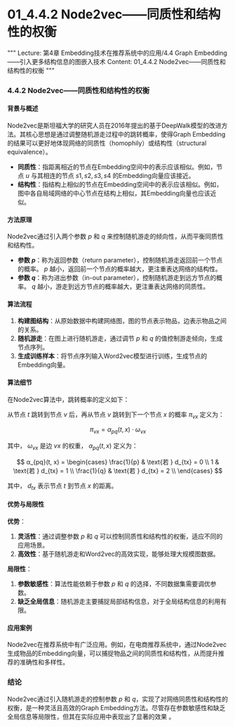 # 01_4.4.2 Node2vec——同质性和结构性的权衡

"""
Lecture: 第4章 Embedding技术在推荐系统中的应用/4.4 Graph Embedding——引入更多结构信息的图嵌入技术
Content: 01_4.4.2 Node2vec——同质性和结构性的权衡
"""

### 4.4.2 Node2vec——同质性和结构性的权衡

#### 背景与概述

Node2vec是斯坦福大学的研究人员在2016年提出的基于DeepWalk模型的改进方法。其核心思想是通过调整随机游走过程中的跳转概率，使得Graph Embedding的结果可以更好地体现网络的同质性（homophily）或结构性（structural equivalence）。

- **同质性**：指距离相近的节点在Embedding空间中的表示应该相似。例如，节点 $u$ 与其相连的节点 $s1, s2, s3, s4$ 的Embedding向量应该接近。
- **结构性**：指结构上相似的节点在Embedding空间中的表示应该相似。例如，图中各自局域网络的中心节点在结构上相似，其Embedding向量也应该近似。

#### 方法原理

Node2vec通过引入两个参数 $p$ 和 $q$ 来控制随机游走的倾向性，从而平衡同质性和结构性。

- **参数 $p$**：称为返回参数（return parameter），控制随机游走返回前一个节点的概率。 $p$ 越小，返回前一个节点的概率越大，更注重表达网络的结构性。
- **参数 $q$**：称为进出参数（in-out parameter），控制随机游走到远方节点的概率。 $q$ 越小，游走到远方节点的概率越大，更注重表达网络的同质性。

#### 算法流程

1. **构建图结构**：从原始数据中构建网络图，图的节点表示物品，边表示物品之间的关系。
2. **随机游走**：在图上进行随机游走，通过调节 $p$ 和 $q$ 的值控制游走倾向，生成节点序列。
3. **生成训练样本**：将节点序列输入Word2vec模型进行训练，生成节点的Embedding向量。

#### 算法细节

在Node2vec算法中，跳转概率的定义如下：

从节点 $t$ 跳转到节点 $v$ 后，再从节点 $v$ 跳转到下一个节点 $x$ 的概率 $π_{vx}$ 定义为：

$$ π_{vx} = α_{pq}(t, x) \cdot ω_{vx} $$

其中， $ω_{vx}$ 是边 $vx$ 的权重， $α_{pq}(t, x)$ 定义为：

$$ α_{pq}(t, x) = \begin{cases} 
\frac{1}{p} & \text{若 } d_{tx} = 0 \\
1 & \text{若 } d_{tx} = 1 \\
\frac{1}{q} & \text{若 } d_{tx} = 2 \\
\end{cases} $$

其中， $d_{tx}$ 表示节点 $t$ 到节点 $x$ 的距离。

#### 优势与局限性

**优势**：
1. **灵活性**：通过调整参数 $p$ 和 $q$ 可以控制同质性和结构性的权衡，适应不同的应用场景。
2. **高效性**：基于随机游走和Word2vec的高效实现，能够处理大规模图数据。

**局限性**：
1. **参数敏感性**：算法性能依赖于参数 $p$ 和 $q$ 的选择，不同数据集需要调优参数。
2. **缺乏全局信息**：随机游走主要捕捉局部结构信息，对于全局结构信息的利用有限。

#### 应用案例

Node2vec在推荐系统中有广泛应用。例如，在电商推荐系统中，通过Node2vec生成物品的Embedding向量，可以捕捉物品之间的同质性和结构性，从而提升推荐的准确性和多样性。

### 结论

Node2vec通过引入随机游走的控制参数 $p$ 和 $q$，实现了对网络同质性和结构性的权衡，是一种灵活且高效的Graph Embedding方法。尽管存在参数敏感性和缺乏全局信息等局限性，但其在实际应用中表现出了显著的效果                    。